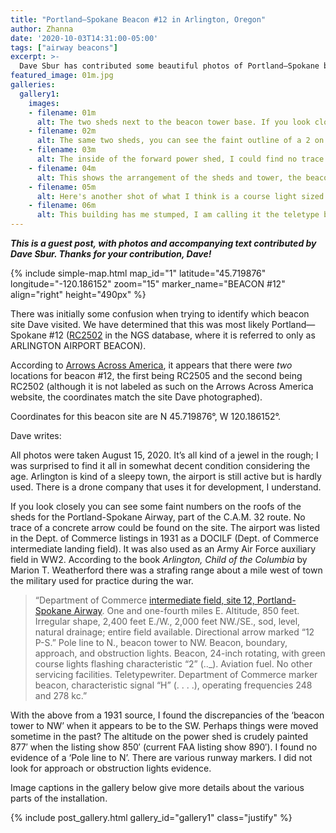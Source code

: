 ```yaml
---
title: "Portland—Spokane Beacon #12 in Arlington, Oregon"
author: Zhanna
date: '2020-10-03T14:31:00-05:00'
tags: ["airway beacons"]
excerpt: >-
  Dave Sbur has contributed some beautiful photos of Portland—Spokane beacon #12 from his visit to the site. 
featured_image: 01m.jpg
galleries:
  gallery1:
    images:    
    - filename: 01m
      alt: The two sheds next to the beacon tower base. If you look closely you can see the letters PS on the forward building for Portland-Spokane.
    - filename: 02m
      alt: The same two sheds, you can see the faint outline of a 2 on the left one, from the number 12, Portland-Spokane 12
    - filename: 03m
      alt: The inside of the forward power shed, I could find no trace of the generator footings but the black power distribution box is still original and on the wall. Perhaps they got power from the local town of Arlington, which had a power generator at the time in the 1930s.
    - filename: 04m
      alt: This shows the arrangement of the sheds and tower, the beacon(s) on top do not appear to be the original 24-inch units but perhaps they are the smaller course lights? I wasn't inclined to climb up and measure them! The smaller building to the right perhaps is the old teletype building, it is in very good shape.
    - filename: 05m
      alt: Here's another shot of what I think is a course light sized beacon. I can't discern any color to it. There are 2 up there facing east-west.
    - filename: 06m
      alt: This building has me stumped, I am calling it the teletype building for now but I don't know for sure. It may have been an addition during the Army Air Force days or prior to that for the CAM 32 mail days.
---
```


_**This is a guest post, with photos and accompanying text contributed by Dave Sbur. Thanks for your contribution, Dave!**_

{% include simple-map.html map_id="1" latitude="45.719876" longitude="-120.186152" zoom="15" marker_name="BEACON #12" align="right" height="490px" %}

There was initially some confusion when trying to identify which beacon site Dave visited. We have determined that this was most likely Portland—Spokane #12 ([RC2502](https://www.ngs.noaa.gov/cgi-bin/ds_mark.prl?PidBox=RC2502) in the NGS database, where it is referred to only as ARLINGTON AIRPORT BEACON).

According to [Arrows Across America](https://www.dreamsmithphotos.com/arrow/airmail_routes/route_31_34/32/cam_32_p_s.html#arlington), it appears that there were _two_ locations for beacon #12, the first being RC2505 and the second being RC2502 (although it is not labeled as such on the Arrows Across America website, the coordinates match the site Dave photographed).

Coordinates for this beacon site are N 45.719876°, W 120.186152°.

Dave writes:

All photos were taken August 15, 2020. It’s all kind of a jewel in the rough; I was surprised to find it all in somewhat decent condition considering the age. Arlington is kind of a sleepy town, the airport is still active but is hardly used. There is a drone company that uses it for development, I understand.

If you look closely you can see some faint numbers on the roofs of the sheds for the Portland-Spokane Airway, part of the C.A.M. 32 route. No trace of a concrete arrow could be found on the site. The airport was listed in the Dept. of Commerce listings in 1931 as a DOCILF (Dept. of Commerce intermediate landing field). It was also used as an Army Air Force auxiliary field in WW2. According to the book _Arlington, Child of the Columbia_ by Marion T. Weatherford there was a strafing range about a mile west of town the military used for practice during the war.

>    “Department of Commerce [intermediate field, site 12, Portland-Spokane Airway](https://www.dreamsmithphotos.com/arrow/airmail_routes/route_31_34/32/cam_32_p_s.html#arlington). One and one-fourth miles E. Altitude, 850 feet. Irregular shape, 2,400 feet E./W., 2,000 feet NW./SE., sod, level, natural drainage; entire field available. Directional arrow marked “12 P-S.” Pole line to N., beacon tower to NW. Beacon, boundary, approach, and obstruction lights. Beacon, 24-inch rotating, with green course lights flashing characteristic “2” (.._). Aviation fuel. No other servicing facilities. Teletypewriter. Department of Commerce marker beacon, characteristic signal “H” (. . . .), operating frequencies 248 and 278 kc.”

With the above from a 1931 source, I found the discrepancies of the ‘beacon tower to NW’ when it appears to be to the SW. Perhaps things were moved sometime in the past? The altitude on the power shed is crudely painted 877′ when the listing show 850′ (current FAA listing show 890′). I found no evidence of a ‘Pole line to N’. There are various runway markers. I did not look for approach or obstruction lights evidence.

Image captions in the gallery below give more details about the various parts of the installation.

{% include post_gallery.html gallery_id="gallery1" class="justify" %}